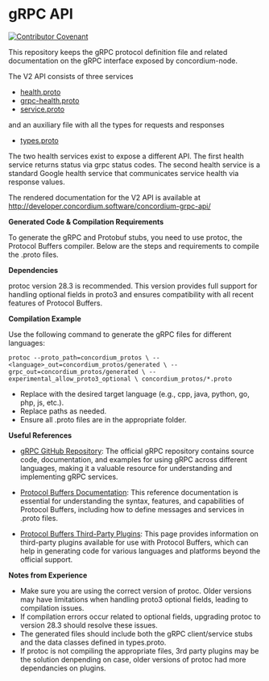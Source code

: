 # gRPC API

[![Contributor Covenant](https://img.shields.io/badge/Contributor%20Covenant-2.0-4baaaa.svg)](https://github.com/Concordium/.github/blob/main/.github/CODE_OF_CONDUCT.md)

This repository keeps the gRPC protocol definition file and related documentation on the gRPC interface exposed by concordium-node.

The V2 API consists of three services

- [health.proto](./v2/concordium/health.proto)
- [grpc-health.proto](./grpc/health/v1/health.proto)
- [service.proto](./v2/concordium/service.proto)

and an auxiliary file with all the types for requests and responses

- [types.proto](./v2/concordium/types.proto)

The two health services exist to expose a different API. The first health service returns status via grpc status codes. The second health service is a standard Google health service that communicates service health via response values.

The rendered documentation for the V2 API is available at
http://developer.concordium.software/concordium-grpc-api/

**Generated Code & Compilation Requirements**

To generate the gRPC and Protobuf stubs, you need to use protoc, the Protocol Buffers compiler. Below are the steps and requirements to compile the .proto files.

**Dependencies**

protoc version 28.3 is recommended. This version provides full support for handling optional fields in proto3 and ensures compatibility with all recent features of Protocol Buffers.

**Compilation Example**

Use the following command to generate the gRPC files for different languages:

`protoc --proto_path=concordium_protos \
       --<language>_out=concordium_protos/generated \
       --grpc_out=concordium_protos/generated \
       --experimental_allow_proto3_optional \
       concordium_protos/*.proto`

- Replace <language> with the desired target language (e.g., cpp, java, python, go, php, js, etc.).
- Replace paths as needed.
- Ensure all .proto files are in the appropriate folder.

**Useful References**

- [gRPC GitHub Repository](https://github.com/grpc/grpc): The official gRPC repository contains source code, documentation, and examples for using gRPC across different languages, making it a valuable resource for understanding and implementing gRPC services.

- [Protocol Buffers Documentation](https://protobuf.dev/): This reference documentation is essential for understanding the syntax, features, and capabilities of Protocol Buffers, including how to define messages and services in .proto files.

- [Protocol Buffers Third-Party Plugins](https://github.com/protocolbuffers/protobuf/blob/main/docs/third_party.md): This page provides information on third-party plugins available for use with Protocol Buffers, which can help in generating code for various languages and platforms beyond the official support.

**Notes from Experience**

- Make sure you are using the correct version of protoc. Older versions may have limitations when handling proto3 optional fields, leading to compilation issues.
- If compilation errors occur related to optional fields, upgrading protoc to version 28.3 should resolve these issues.
- The generated files should include both the gRPC client/service stubs and the data classes defined in types.proto.
- If protoc is not compiling the appropriate files, 3rd party plugins may be the solution denpending on case, older versions of protoc had more dependancies on plugins.
